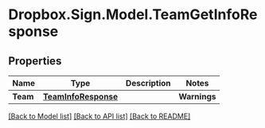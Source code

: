 # Dropbox.Sign.Model.TeamGetInfoResponse

## Properties

Name | Type | Description | Notes
------------ | ------------- | ------------- | -------------
**Team** | [**TeamInfoResponse**](TeamInfoResponse.md) |    | **Warnings** | [**List&lt;WarningResponse&gt;**](WarningResponse.md) |  A list of warnings.  | [optional] 

[[Back to Model list]](../README.md#documentation-for-models) [[Back to API list]](../README.md#documentation-for-api-endpoints) [[Back to README]](../README.md)

